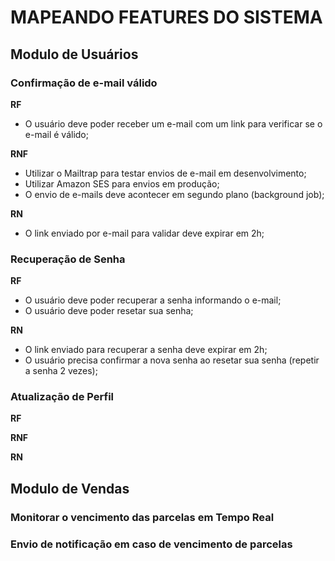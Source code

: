 # MAPEANDO FEATURES DO SISTEMA

## Modulo de Usuários
### Confirmação de e-mail válido
**RF**
- O usuário deve poder receber um e-mail com um link para verificar se o e-mail é válido;

**RNF**
- Utilizar o Mailtrap para testar envios de e-mail em desenvolvimento;
- Utilizar Amazon SES para envios em produção;
- O envio de e-mails deve acontecer em segundo plano (background job);

**RN**
- O link enviado por e-mail para validar deve expirar em 2h;

### Recuperação de Senha
**RF**
- O usuário deve poder recuperar a senha informando o e-mail;
- O usuário deve poder resetar sua senha;

**RN**
- O link enviado para recuperar a senha deve expirar em 2h;
- O usuário precisa confirmar a nova senha ao resetar sua senha (repetir a senha 2 vezes);

### Atualização de Perfil
**RF**

**RNF**

**RN**

## Modulo de Vendas
### Monitorar o vencimento das parcelas em Tempo Real

### Envio de notificação em caso de vencimento de parcelas